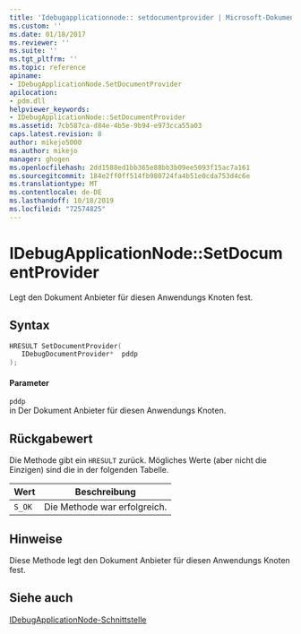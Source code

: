```yaml
---
title: 'Idebugapplicationnode:: setdocumentprovider | Microsoft-Dokumentation'
ms.custom: ''
ms.date: 01/18/2017
ms.reviewer: ''
ms.suite: ''
ms.tgt_pltfrm: ''
ms.topic: reference
apiname:
- IDebugApplicationNode.SetDocumentProvider
apilocation:
- pdm.dll
helpviewer_keywords:
- IDebugApplicationNode::SetDocumentProvider
ms.assetid: 7cb587ca-d84e-4b5e-9b94-e973cca55a03
caps.latest.revision: 8
author: mikejo5000
ms.author: mikejo
manager: ghogen
ms.openlocfilehash: 2dd1588ed1bb365e88bb3b09ee5093f15ac7a161
ms.sourcegitcommit: 184e2ff0ff514fb980724fa4b51e0cda753d4c6e
ms.translationtype: MT
ms.contentlocale: de-DE
ms.lasthandoff: 10/18/2019
ms.locfileid: "72574825"
---
```

# <a name="idebugapplicationnodesetdocumentprovider"></a>IDebugApplicationNode::SetDocumentProvider
Legt den Dokument Anbieter für diesen Anwendungs Knoten fest.  
  
## <a name="syntax"></a>Syntax  
  
```cpp
HRESULT SetDocumentProvider(  
   IDebugDocumentProvider*  pddp  
);  
```  
  
#### <a name="parameters"></a>Parameter  
 `pddp`  
 in Der Dokument Anbieter für diesen Anwendungs Knoten.  
  
## <a name="return-value"></a>Rückgabewert  
 Die Methode gibt ein `HRESULT` zurück. Mögliches Werte (aber nicht die Einzigen) sind die in der folgenden Tabelle.  
  
|Wert|Beschreibung|  
|-----------|-----------------|  
|`S_OK`|Die Methode war erfolgreich.|  
  
## <a name="remarks"></a>Hinweise  
 Diese Methode legt den Dokument Anbieter für diesen Anwendungs Knoten fest.  
  
## <a name="see-also"></a>Siehe auch  
 [IDebugApplicationNode-Schnittstelle](../../winscript/reference/idebugapplicationnode-interface.md)